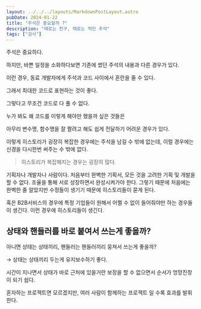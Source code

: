```yaml
---
layout: ../../../layouts/MarkdownPostLayout.astro
pubDate: 2024-01-22
title: "주석은 중요할까 ?"
description: "때로는 친구, 때로는 적인 주석"
tags: ["검사"]
---
```


주석은 중요하다.

하지만, 바쁜 일정을 소화하다보면 기존에 썼던 주석의 내용과 다른 경우가 있다.

이런 경우, 동료 개발자에게 주석과 코드 사이에서 혼란을 줄 수 있다.

그래서 최대한 코드로 표현하는 것이 좋다.

그렇다고 무조건 코드로 다 풀 수 없다.

누가 봐도 왜 코드를 이렇게 해야만 했을까 싶은 것들은

아무리 변수명, 함수명을 잘 짤려고 해도 쉽게 전달하기 어려운 경우가 있다.

이렇게 히스토리가 굉장히 복잡한 경우에는 주석을 남길 수 밖에 없는데, 이럴 경우에는 신경을 다시한번 써주는 수 밖에 없다.

> 히스토리가 복잡해지는 경우는 굉장히 많다.

기획자나 개발자나 사람이다. 처음부터 완벽한 기획서, 모든 것을 고려한 기획 및 개발을 할 수 없다. 조율을 통해 서로 성장하면서 완성시켜가야 한다. 그렇기 때문에 처음에는 완벽한 줄 알았지만 수정들이 생기기 때문에 히스토리들이 묻게 된다.

혹은 B2B서비스의 경우에 특정 기업들이 원해서 어쩔 수 없이 들어줘야만 하는 경우들이 생긴다. 이런 경우에 히스토리들이 생긴다.

## 상태와 핸들러를 바로 붙여서 쓰는게 좋을까?

아니면 상태는 상태끼리, 핸들러는 핸들러끼리 뭉쳐서 쓰는게 좋을까?

→ 상태는 상태끼리 두는게 유지보수하기 좋다.

시간이 지나면서 상태가 바로 근처에 있을거란 보장을 할 수 없으면서 순서가 엉망진창이 되기 쉽다.

혼자하는 프로젝트면 모르겠지만, 여러 사람이 함께하는 프로젝트 일 수록 효과를 발휘한다.
